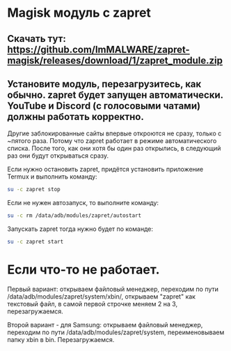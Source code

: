 # Magisk модуль с zapret

## Скачать тут: https://github.com/ImMALWARE/zapret-magisk/releases/download/1/zapret_module.zip

## Установите модуль, перезагрузитесь, как обычно. **zapret** будет запущен автоматически. YouTube и Discord (с голосовыми чатами) должны работать корректно.

Другие заблокированные сайты впервые откроются не сразу, только с ~пятого раза. Потому что zapret работает в режиме автоматического списка. После того, как они хотя бы один раз открылись, в следующий раз они будут открываться сразу.

Если нужно остановить zapret, придётся установить приложение Termux и выполнить команду:
```sh
su -c zapret stop
```
Если не нужен автозапуск, то выполните команду:
```sh
su -c rm /data/adb/modules/zapret/autostart
```
Запускать zapret тогда нужно будет по команде:
```sh
su -c zapret start
```

# Если что-то не работает.
Первый вариант: открываем файловый менеджер, переходим по пути /data/adb/modules/zapret/system/xbin/, открываем "zapret" как текстовый файл, в самой первой строчке меняем 2 на 3, перезагружаемся.

Второй вариант - для Samsung: открываем файловый менеджер, переходим по пути /data/adb/modules/zapret/system, переименовываем папку xbin в bin. Перезагружаемся.
